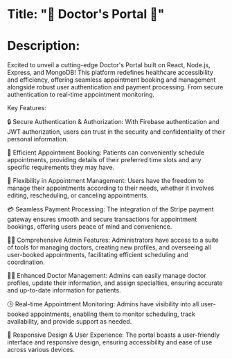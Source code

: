 # Title: "🏥 Doctor's Portal 🚀"

# Description:
Excited to unveil a cutting-edge Doctor's Portal built on React, Node.js, Express, and MongoDB! This platform redefines healthcare accessibility and efficiency, offering seamless appointment booking and management alongside robust user authentication and payment processing. From secure authentication to real-time appointment monitoring.

Key Features:

🔒 Secure Authentication & Authorization: With Firebase authentication and JWT authorization, users can trust in the security and confidentiality of their personal information.

📅 Efficient Appointment Booking: Patients can conveniently schedule appointments, providing details of their preferred time slots and any specific requirements they may have.

🔄 Flexibility in Appointment Management: Users have the freedom to manage their appointments according to their needs, whether it involves editing, rescheduling, or canceling appointments.

💳 Seamless Payment Processing: The integration of the Stripe payment gateway ensures smooth and secure transactions for appointment bookings, offering users peace of mind and convenience.

👨‍💼 Comprehensive Admin Features: Administrators have access to a suite of tools for managing doctors, creating new profiles, and overseeing all user-booked appointments, facilitating efficient scheduling and coordination.

👩‍⚕️ Enhanced Doctor Management: Admins can easily manage doctor profiles, update their information, and assign specialties, ensuring accurate and up-to-date information for patients.

🕒 Real-time Appointment Monitoring: Admins have visibility into all user-booked appointments, enabling them to monitor scheduling, track availability, and provide support as needed.

📱 Responsive Design & User Experience: The portal boasts a user-friendly interface and responsive design, ensuring accessibility and ease of use across various devices.
